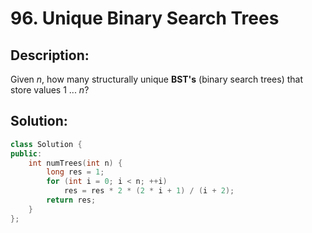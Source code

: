 # 96. Unique Binary Search Trees

## Description:

Given *n*, how many structurally unique **BST's** (binary search trees) that store values 1 ... *n*?

## Solution:

```c++
class Solution {
public:
    int numTrees(int n) {
        long res = 1;
        for (int i = 0; i < n; ++i)
            res = res * 2 * (2 * i + 1) / (i + 2);
        return res;
    }
};
```

<!-- remark：

-  -->
